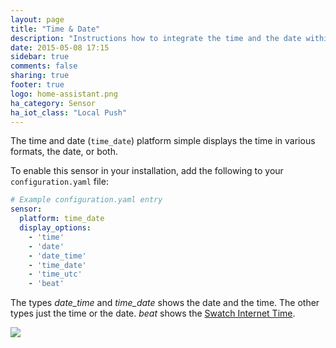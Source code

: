 ```yaml
---
layout: page
title: "Time & Date"
description: "Instructions how to integrate the time and the date within Home Assistant."
date: 2015-05-08 17:15
sidebar: true
comments: false
sharing: true
footer: true
logo: home-assistant.png
ha_category: Sensor
ha_iot_class: "Local Push"
---
```



The time and date (`time_date`) platform simple displays the time in various formats, the date, or both.

To enable this sensor in your installation, add the following to your `configuration.yaml` file:

```yaml
# Example configuration.yaml entry
sensor:
  platform: time_date
  display_options:
    - 'time'
    - 'date'
    - 'date_time'
    - 'time_date'
    - 'time_utc'
    - 'beat'
```

The types *date_time* and *time_date* shows the date and the time. The other types just the time or the date. *beat* shows the [Swatch Internet Time](http://www.swatch.com/en_us/internet-time).

<p class='img'>
  <img src='{{site_root}}/images/screenshots/time_date.png' />
</p>

